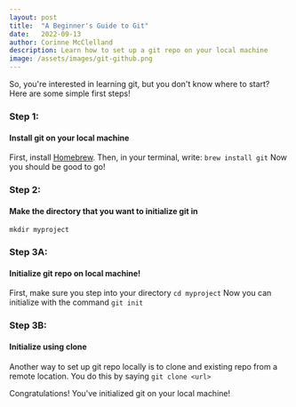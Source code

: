 ```yaml
---
layout: post
title:  "A Beginner's Guide to Git"
date:   2022-09-13
author: Corinne McClelland
description: Learn how to set up a git repo on your local machine
image: /assets/images/git-github.png
---
```




So, you're interested in learning git, but you don't know where to start? Here are some simple first steps!

### Step 1: 
#### Install git on your local machine
First, install [Homebrew](https://git-scm.com/download/mac).
Then, in your terminal, write:
`brew install git`
Now you should be good to go!

### Step 2: 
#### Make the directory that you want to initialize git in
`mkdir myproject`

### Step 3A: 
#### Initialize git repo on local machine!
First, make sure you step into your directory
`cd myproject`
Now you can initialize with the command
`git init`

### Step 3B: 
#### Initialize using clone
Another way to set up git repo locally is to clone and existing repo from a remote location. You do this by saying
`git clone <url>`

Congratulations! You've initialized git on your local machine!


